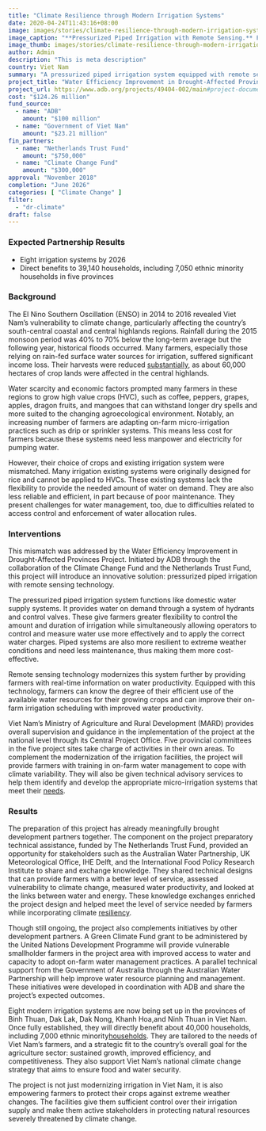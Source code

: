 ```yaml
---
title: "Climate Resilience through Modern Irrigation Systems"
date: 2020-04-24T11:43:16+08:00
image: images/stories/climate-resilience-through-modern-irrigation-systems.jpg
image_caption: "**Pressurized Piped Irrigation with Remote Sensing.** Farmers are looking forward to modern technology that promises to change the way farming is done in five provinces in Viet Nam."
image_thumb: images/stories/climate-resilience-through-modern-irrigation-systems-th.jpg
author: Admin
description: "This is meta description"
country: Viet Nam
summary: "A pressurized piped irrigation system equipped with remote sensing technology promises to change the way farming is done in five provinces in Viet Nam. Supported by the Climate Change Fund and Netherlands Trust Fund, the irrigation systems will climate-proof farmlands and directly benefit about 39,140 households, including 7,050 ethnic minority households."
project_title: "Water Efficiency Improvement in Drought-Affected Provinces Project"
project_url: https://www.adb.org/projects/49404-002/main#project-documents
cost: "$124.26 million"
fund_source: 
  - name: "ADB"
    amount: "$100 million"
  - name: "Government of Viet Nam"
    amount: "$23.21 million"
fin_partners: 
  - name: "Netherlands Trust Fund"
    amount: "$750,000" 
  - name: "Climate Change Fund"
    amount: "$300,000"
approval: "November 2018"
completion: "June 2026"
categories: [ "Climate Change​" ]
filter:
  - "dr-climate"
draft: false
---
```

### Expected Partnership Results

<ul class="dr-results">
  <li><i class="icon-check-circle"></i> Eight irrigation systems by 2026</li>
  <li><i class="icon-check-circle"></i> Direct benefits to 39,140 households, including 7,050 ethnic minority households in five provinces</li>
</ul>

### Background

The El Nino Southern Oscillation (ENSO) in 2014 to 2016 revealed Viet Nam’s vulnerability to climate change, particularly affecting the country’s south-central coastal and central highlands regions. Rainfall during the 2015 monsoon period was 40% to 70% below the long-term average but the following year, historical floods occurred.  Many farmers, especially those relying on rain-fed surface water sources for irrigation, suffered significant income loss. Their harvests were reduced [substantially](https://www.adb.org/sites/default/files/project-documents/49404/49404-002-rrp-en.pdf), as about 60,000 hectares of crop lands were affected in the central highlands.

Water scarcity and economic factors prompted many farmers in these regions to grow high value crops (HVC), such as coffee, peppers, grapes, apples, dragon fruits, and mangoes that can withstand longer dry spells and more suited to the changing agroecological environment. Notably, an increasing number of farmers are adapting on-farm micro-irrigation practices such as drip or sprinkler systems. This means less cost for farmers because these systems need less manpower and electricity for pumping water. 

However, their choice of crops and existing irrigation system were mismatched. Many irrigation existing systems were originally designed for rice and cannot be applied to HVCs. These existing systems  lack the flexibility to provide the needed amount of water on demand. They are also less reliable and efficient, in part because of poor maintenance. They present challenges for water management, too, due to difficulties related to access control and enforcement of water allocation rules.  

### Interventions

This mismatch was addressed by the Water Efficiency Improvement in Drought-Affected Provinces Project. Initiated by ADB through the collaboration of the Climate Change Fund and the Netherlands Trust Fund, this project will introduce an innovative solution: pressurized piped irrigation with remote sensing technology.  

The pressurized piped irrigation system functions like domestic water supply systems. It provides water on demand through a system of hydrants and control valves. These give farmers greater flexibility to control the amount and duration of irrigation while simultaneously allowing operators to control and measure water use more effectively and to apply the correct water charges. Piped systems are also more resilient to extreme weather conditions and need less maintenance, thus making them more cost-effective.  

Remote sensing technology modernizes this system further by providing farmers with real-time information on water productivity. Equipped with this technology, farmers can know the degree of their efficient use of the available water resources for their growing crops and can improve their on-farm irrigation scheduling with improved water productivity.  

Viet Nam’s Ministry of Agriculture and Rural Development (MARD) provides overall supervision and guidance in the implementation of the project at the national level through its Central Project Office. Five provincial committees in the five project sites take charge of activities in their own areas. To complement the  modernization of the irrigation facilities, the project will provide farmers with training in on-farm water management to cope with climate variability. They will also be given technical advisory services to help them identify and develop the appropriate micro-irrigation systems that meet their [needs](https://www.adb.org/sites/default/files/project-documents/49404/49404-002-pam-en.pdf).

### Results

The preparation of this project has already meaningfully brought development partners together. The component on the project preparatory technical assistance, funded by The Netherlands Trust Fund, provided an opportunity for stakeholders such as the Australian Water Partnership, UK Meteorological Office, IHE Delft, and the International Food Policy Research Institute to share and exchange knowledge. They shared technical designs that can provide farmers with a better level of service, assessed vulnerability to climate change, measured water productivity, and looked at the links between water and energy.  These knowledge exchanges enriched the project design and helped meet the level of service needed by farmers while incorporating climate [resiliency](https://www.adb.org/sites/default/files/project-documents/49404/49404-002-pam-en.pdf).  

Though still ongoing, the project also complements initiatives by other development partners. A Green Climate Fund grant to be administered by the United Nations Development Programme will provide vulnerable smallholder farmers in the project area with improved access to water and capacity to adopt on-farm water management practices. A parallel technical support from the Government of Australia through the Australian Water Partnership will help improve water resource planning and management. These initiatives were developed in coordination with ADB and share the project’s expected outcomes.

Eight modern irrigation systems are now being set up in the provinces of  Binh Thuan, Dak Lak, Dak Nong, Khanh Hoa,and Ninh Thuan in Viet Nam.  Once fully established, they will directly benefit about 40,000 households, including 7,000 ethnic minority[households](https://www.adb.org/sites/default/files/project-documents/49404/49404-002-pam-en.pdf). They are tailored to the needs of Viet Nam’s farmers, and a strategic fit to the country’s overall goal for the agriculture sector: sustained growth, improved efficiency, and competitiveness. They also support Viet Nam’s national climate change strategy that aims to ensure food and water security.  

The project is not just modernizing irrigation in Viet Nam, it is also empowering farmers to protect their crops against extreme weather changes. The facilities give them sufficient control over their irrigation supply and make them active stakeholders in protecting natural resources severely threatened by climate change.
